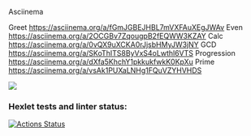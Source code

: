 Asciinema

Greet
https://asciinema.org/a/fGmJGBEJHBL7mVXFAuXEgJWAv
Even
https://asciinema.org/a/2OCGBv7ZqougpB2fEQWW3KZAY
Calc
https://asciinema.org/a/0vQX9uXCKA0rJjsbHMyJW3jNY
GCD
https://asciinema.org/a/SKoThITS8ByVxS4oLwthl6VTS
Progression
https://asciinema.org/a/dXfa5KhchY1pkkukfwkK0KpXu
Prime
https://asciinema.org/a/vsAk1PUXaLNHg1FQuVZYHVHDS




<a href="https://codeclimate.com/github/IshimuraHide/java-project-61/maintainability"><img src="https://api.codeclimate.com/v1/badges/ba46a99a004b9e5d0d98/maintainability" /></a>

### Hexlet tests and linter status:
[![Actions Status](https://github.com/IshimuraHide/java-project-61/actions/workflows/hexlet-check.yml/badge.svg)](https://github.com/IshimuraHide/java-project-61/actions)
